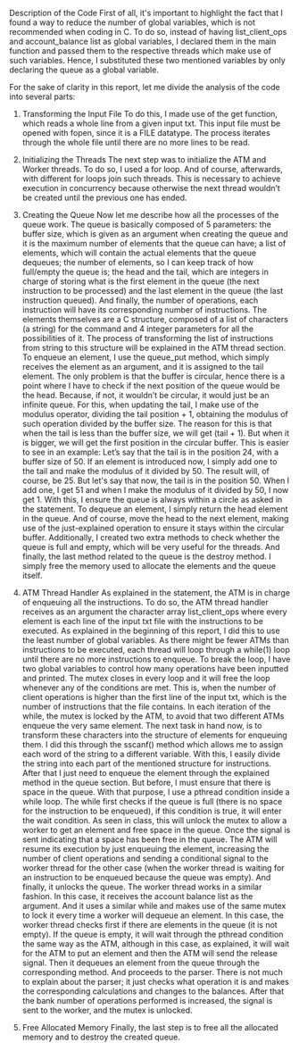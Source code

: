 Description of the Code
First of all, it's important to highlight the fact that I found a way to reduce the number of global variables, which is not recommended when coding in C. To do so, instead of having list_client_ops and account_balance list as global variables, I declared them in the main function and passed them to the respective threads which make use of such variables. Hence, I substituted these two mentioned variables by only declaring the queue as a global variable.

For the sake of clarity in this report, let me divide the analysis of the code into several parts:

1. Transforming the Input File
To do this, I made use of the get function, which reads a whole line from a given input txt. This input file must be opened with fopen, since it is a FILE datatype. The process iterates through the whole file until there are no more lines to be read.

2. Initializing the Threads
The next step was to initialize the ATM and Worker threads. To do so, I used a for loop. And of course, afterwards, with different for loops join such threads. This is necessary to achieve execution in concurrency because otherwise the next thread wouldn’t be created until the previous one has ended.

3. Creating the Queue
Now let me describe how all the processes of the queue work. The queue is basically composed of 5 parameters: the buffer size, which is given as an argument when creating the queue and it is the maximum number of elements that the queue can have; a list of elements, which will contain the actual elements that the queue dequeues; the number of elements, so I can keep track of how full/empty the queue is; the head and the tail, which are integers in charge of storing what is the first element in the queue (the next instruction to be processed) and the last element in the queue (the last instruction queued). And finally, the number of operations, each instruction will have its corresponding number of instructions. The elements themselves are a C structure, composed of a list of characters (a string) for the command and 4 integer parameters for all the possibilities of it. The process of transforming the list of instructions from string to this structure will be explained in the ATM thread section. To enqueue an element, I use the queue_put method, which simply receives the element as an argument, and it is assigned to the tail element. The only problem is that the buffer is circular, hence there is a point where I have to check if the next position of the queue would be the head. Because, if not, it wouldn’t be circular, it would just be an infinite queue. For this, when updating the tail, I make use of the modulus operator, dividing the tail position + 1, obtaining the modulus of such operation divided by the buffer size. The reason for this is that when the tail is less than the buffer size, we will get (tail + 1). But when it is bigger, we will get the first position in the circular buffer. This is easier to see in an example: Let’s say that the tail is in the position 24, with a buffer size of 50. If an element is introduced now, I simply add one to the tail and make the modulus of it divided by 50. The result will, of course, be 25. But let's say that now, the tail is in the position 50. When I add one, I get 51 and when I make the modulus of it divided by 50, I now get 1. With this, I ensure the queue is always within a circle as asked in the statement. To dequeue an element, I simply return the head element in the queue. And of course, move the head to the next element, making use of the just-explained operation to ensure it stays within the circular buffer. Additionally, I created two extra methods to check whether the queue is full and empty, which will be very useful for the threads. And finally, the last method related to the queue is the destroy method. I simply free the memory used to allocate the elements and the queue itself.

4. ATM Thread Handler
As explained in the statement, the ATM is in charge of enqueuing all the instructions. To do so, the ATM thread handler receives as an argument the character array list_client_ops where every element is each line of the input txt file with the instructions to be executed. As explained in the beginning of this report, I did this to use the least number of global variables. As there might be fewer ATMs than instructions to be executed, each thread will loop through a while(1) loop until there are no more instructions to enqueue. To break the loop, I have two global variables to control how many operations have been inputted and printed. The mutex closes in every loop and it will free the loop whenever any of the conditions are met. This is, when the number of client operations is higher than the first line of the input txt, which is the number of instructions that the file contains. In each iteration of the while, the mutex is locked by the ATM, to avoid that two different ATMs enqueue the very same element. The next task in hand now, is to transform these characters into the structure of elements for enqueuing them. I did this through the sscanf() method which allows me to assign each word of the string to a different variable. With this, I easily divide the string into each part of the mentioned structure for instructions. After that I just need to enqueue the element through the explained method in the queue section. But before, I must ensure that there is space in the queue. With that purpose, I use a pthread condition inside a while loop. The while first checks if the queue is full (there is no space for the instruction to be enqueued), if this condition is true, it will enter the wait condition. As seen in class, this will unlock the mutex to allow a worker to get an element and free space in the queue. Once the signal is sent indicating that a space has been free in the queue. The ATM will resume its execution by just enqueuing the element, increasing the number of client operations and sending a conditional signal to the worker thread for the other case (when the worker thread is waiting for an instruction to be enqueued because the queue was empty). And finally, it unlocks the queue. The worker thread works in a similar fashion. In this case, it receives the account balance list as the argument. And it uses a similar while and makes use of the same mutex to lock it every time a worker will dequeue an element. In this case, the worker thread checks first if there are elements in the queue (it is not empty). If the queue is empty, it will wait through the pthread condition the same way as the ATM, although in this case, as explained, it will wait for the ATM to put an element and then the ATM will send the release signal. Then it dequeues an element from the queue through the corresponding method. And proceeds to the parser. There is not much to explain about the parser; it just checks what operation it is and makes the corresponding calculations and changes to the balances. After that the bank number of operations performed is increased, the signal is sent to the worker, and the mutex is unlocked.

5. Free Allocated Memory
Finally, the last step is to free all the allocated memory and to destroy the created queue.
